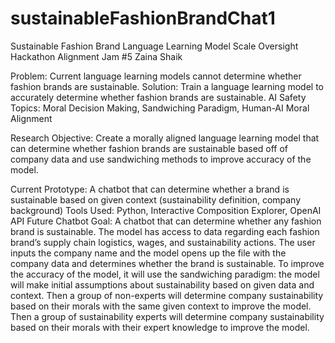 # sustainableFashionBrandChat1
Sustainable Fashion Brand Language Learning Model
Scale Oversight Hackathon Alignment Jam #5
Zaina Shaik

Problem: Current language learning models cannot determine whether fashion brands are sustainable. 
Solution: Train a language learning model to accurately determine whether fashion brands are sustainable.
AI Safety Topics: Moral Decision Making, Sandwiching Paradigm, Human-AI Moral Alignment

Research Objective: Create a morally aligned language learning model that can determine whether fashion brands are sustainable based off of company data and use sandwiching methods to improve accuracy of the model.

Current Prototype: A chatbot that can determine whether a brand is sustainable based on given context (sustainability definition, company background)
Tools Used: Python, Interactive Composition Explorer, OpenAI API
Future Chatbot Goal: A chatbot that can determine whether any fashion brand is sustainable. The model has access to data regarding each fashion brand’s supply chain logistics, wages, and sustainability actions. The user inputs the company name and the model opens up the file with the company data and determines whether the brand is sustainable. To improve the accuracy of the model, it will use the sandwiching paradigm: the model will make initial assumptions about sustainability based on given data and context. Then a group of non-experts will determine company sustainability based on their morals with the same given context to improve the model. Then a group of sustainability experts will determine company sustainability based on their morals with their expert knowledge to improve the model.
